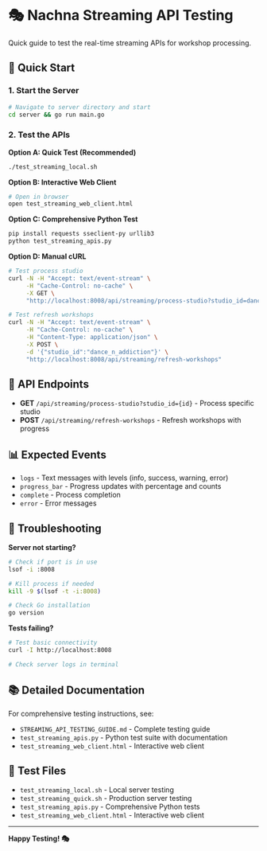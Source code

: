 # 🎭 Nachna Streaming API Testing

Quick guide to test the real-time streaming APIs for workshop processing.

## 🚀 Quick Start

### 1. Start the Server
```bash
# Navigate to server directory and start
cd server && go run main.go
```

### 2. Test the APIs

**Option A: Quick Test (Recommended)**
```bash
./test_streaming_local.sh
```

**Option B: Interactive Web Client**
```bash
# Open in browser
open test_streaming_web_client.html
```

**Option C: Comprehensive Python Test**
```bash
pip install requests sseclient-py urllib3
python test_streaming_apis.py
```

**Option D: Manual cURL**
```bash
# Test process studio
curl -N -H "Accept: text/event-stream" \
     -H "Cache-Control: no-cache" \
     -X GET \
     "http://localhost:8008/api/streaming/process-studio?studio_id=dance_n_addiction"

# Test refresh workshops
curl -N -H "Accept: text/event-stream" \
     -H "Cache-Control: no-cache" \
     -H "Content-Type: application/json" \
     -X POST \
     -d '{"studio_id":"dance_n_addiction"}' \
     "http://localhost:8008/api/streaming/refresh-workshops"
```

## 📡 API Endpoints

- **GET** `/api/streaming/process-studio?studio_id={id}` - Process specific studio
- **POST** `/api/streaming/refresh-workshops` - Refresh workshops with progress

## 📊 Expected Events

- `logs` - Text messages with levels (info, success, warning, error)
- `progress_bar` - Progress updates with percentage and counts
- `complete` - Process completion
- `error` - Error messages

## 🔧 Troubleshooting

**Server not starting?**
```bash
# Check if port is in use
lsof -i :8008

# Kill process if needed
kill -9 $(lsof -t -i:8008)

# Check Go installation
go version
```

**Tests failing?**
```bash
# Test basic connectivity
curl -I http://localhost:8008

# Check server logs in terminal
```

## 📚 Detailed Documentation

For comprehensive testing instructions, see:
- `STREAMING_API_TESTING_GUIDE.md` - Complete testing guide
- `test_streaming_apis.py` - Python test suite with documentation
- `test_streaming_web_client.html` - Interactive web client

## 🎯 Test Files

- `test_streaming_local.sh` - Local server testing
- `test_streaming_quick.sh` - Production server testing  
- `test_streaming_apis.py` - Comprehensive Python tests
- `test_streaming_web_client.html` - Interactive web client

---

**Happy Testing! 🎭** 